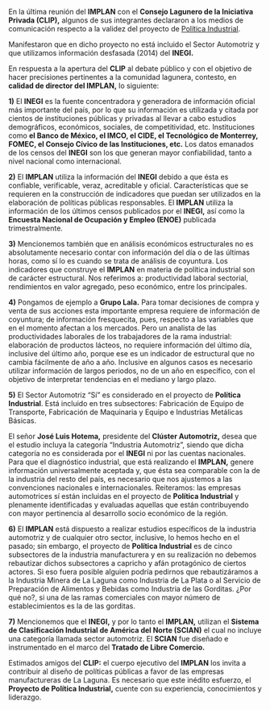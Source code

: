 
En la última reunión del **IMPLAN** con el **Consejo Lagunero de la Iniciativa Privada (CLIP),** algunos de sus integrantes declararon a los medios de comunicación respecto a la validez del proyecto de [Política Industrial](../investigaciones/politica-industrial.html).

Manifestaron que en dicho proyecto no está incluido el Sector Automotriz y que utilizamos información desfasada (2014) del **INEGI.**

En respuesta a la apertura del **CLIP** al debate público y con el objetivo de hacer precisiones pertinentes a la comunidad lagunera, contesto, en **calidad de director del IMPLAN,** lo siguiente:

**1)** El **INEGI** es la fuente concentradora y generadora de información oficial más importante del país, por lo que su información es utilizada y citada por cientos de instituciones públicas y privadas al llevar a cabo estudios demográficos, económicos, sociales, de competitividad, etc. Instituciones como **el Banco de México, el IMCO, el CIDE, el Tecnológico de Monterrey, FOMEC, el Consejo Cívico de las Instituciones, etc.** Los datos emanados de los censos del **INEGI** son los que generan mayor confiabilidad, tanto a nivel nacional como internacional.

**2)** El **IMPLAN** utiliza la información del **INEGI** debido a que ésta es confiable, verificable, veraz, acreditable y oficial. Características que se requieren en la construcción de indicadores que puedan ser utilizados en la elaboración de políticas públicas responsables. El **IMPLAN** utiliza la información de los últimos censos publicados por el **INEGI,** así como la **Encuesta Nacional de Ocupación y Empleo (ENOE)** publicada trimestralmente.

**3)** Mencionemos también que en análisis económicos estructurales no es absolutamente necesario contar con información del día o de las últimas horas, como sí lo es cuando se trata de análisis de coyuntura. Los indicadores que construye el **IMPLAN** en materia de política industrial son de carácter estructural. Nos referimos a: productividad laboral sectorial, rendimientos en valor agregado, peso económico, entre los principales.

**4)** Pongamos de ejemplo a **Grupo Lala.** Para tomar decisiones de compra y venta de sus acciones esta importante empresa requiere de información de coyuntura; de información fresquecita, pues, respecto a las variables que en el momento afectan a los mercados. Pero un analista de las productividades laborales de los trabajadores de la rama industrial: elaboración de productos lácteos, no requiere información del último día, inclusive del último año, porque ese es un indicador de estructural que no cambia fácilmente de año a año. Inclusive en algunos casos es necesario utilizar información de largos periodos, no de un año en específico, con el objetivo de interpretar tendencias en el mediano y largo plazo.

**5)** El Sector Automotriz “Sí” es considerado en el proyecto de **Política Industrial**. Está incluido en tres subsectores: Fabricación de Equipo de Transporte, Fabricación de Maquinaria y Equipo e Industrias Metálicas Básicas.

El señor **José Luis Hotema,** presidente del **Clúster Automotriz,** desea que el estudio incluya la categoría “Industria Automotriz”, siendo que dicha categoría no es considerada por el **INEGI** ni por las cuentas nacionales. Para que el diagnóstico industrial, que está realizando el **IMPLAN,** genere información universalmente aceptada y, que ésta sea  comparable con la de la  industria del resto del país, es necesario que nos ajustemos a las convenciones nacionales e internacionales. Reiteramos: las empresas automotrices sí están incluidas en el proyecto de **Política Industrial** y plenamente identificadas y evaluadas aquellas que están contribuyendo con mayor pertinencia al desarrollo socio económico de la región.

**6)** El **IMPLAN** está dispuesto a realizar estudios específicos de la industria automotriz y de cualquier otro sector, inclusive, lo hemos hecho en el pasado; sin embargo, el proyecto de **Política Industrial** es de cinco subsectores de la industria manufacturera y en su realización no debemos rebautizar dichos subsectores a capricho y afán protagónico de ciertos actores. Si eso fuera posible alguien podría pedirnos que rebautizáramos a la Industria Minera de La Laguna como Industria de La Plata o al Servicio de Preparación de Alimentos y Bebidas como Industria de las Gorditas. ¿Por qué no?, si una de las ramas comerciales con mayor número de establecimientos es la de las gorditas.

**7)** Mencionemos que el **INEGI,** y por lo tanto el **IMPLAN,** utilizan el **Sistema de Clasificación Industrial de América del Norte (SCIAN)** el cual no incluye una categoría llamada sector automotriz.  El **SCIAN** fue diseñado e instrumentado en el marco del **Tratado de Libre Comercio.**

Estimados amigos del **CLIP:** el cuerpo ejecutivo del **IMPLAN** los invita a contribuir al diseño de políticas públicas a favor de las empresas manufactureras de La Laguna. Es necesario que este inédito esfuerzo, el **Proyecto de Política Industrial,** cuente con su experiencia, conocimientos y liderazgo.
